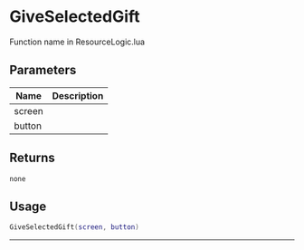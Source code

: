 # GiveSelectedGift

Function name in ResourceLogic.lua

## Parameters

| Name   | Description |
| ------ | ----------- |
| screen |             |
| button |             |

## Returns

`none`

## Usage

```lua
GiveSelectedGift(screen, button)
```

---
